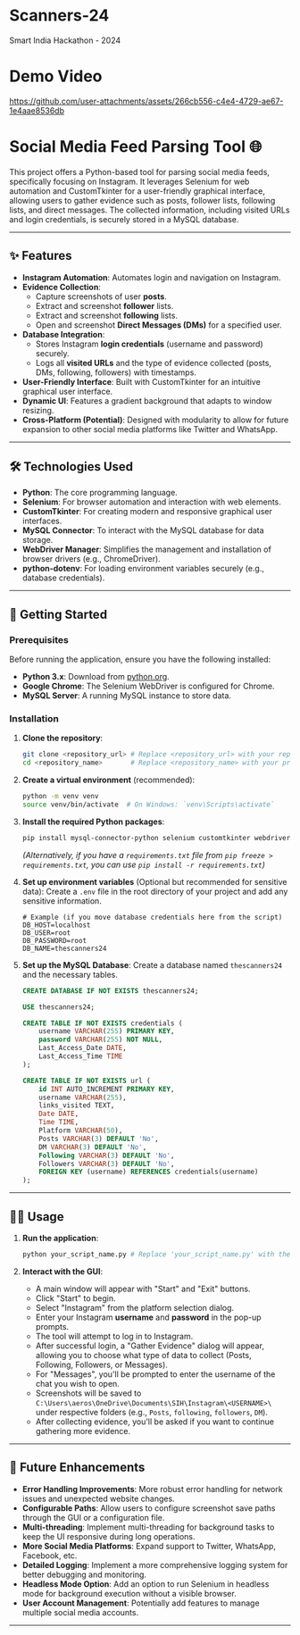 # Scanners-24
Smart India Hackathon - 2024

# Demo Video

https://github.com/user-attachments/assets/266cb556-c4e4-4729-ae67-1e4aae8536db
# Social Media Feed Parsing Tool 🌐

This project offers a Python-based tool for parsing social media feeds, specifically focusing on Instagram. It leverages Selenium for web automation and CustomTkinter for a user-friendly graphical interface, allowing users to gather evidence such as posts, follower lists, following lists, and direct messages. The collected information, including visited URLs and login credentials, is securely stored in a MySQL database.

---

## ✨ Features

* **Instagram Automation**: Automates login and navigation on Instagram.
* **Evidence Collection**:
    * Capture screenshots of user **posts**.
    * Extract and screenshot **follower** lists.
    * Extract and screenshot **following** lists.
    * Open and screenshot **Direct Messages (DMs)** for a specified user.
* **Database Integration**:
    * Stores Instagram **login credentials** (username and password) securely.
    * Logs all **visited URLs** and the type of evidence collected (posts, DMs, following, followers) with timestamps.
* **User-Friendly Interface**: Built with CustomTkinter for an intuitive graphical user interface.
* **Dynamic UI**: Features a gradient background that adapts to window resizing.
* **Cross-Platform (Potential)**: Designed with modularity to allow for future expansion to other social media platforms like Twitter and WhatsApp.

---

## 🛠️ Technologies Used

* **Python**: The core programming language.
* **Selenium**: For browser automation and interaction with web elements.
* **CustomTkinter**: For creating modern and responsive graphical user interfaces.
* **MySQL Connector**: To interact with the MySQL database for data storage.
* **WebDriver Manager**: Simplifies the management and installation of browser drivers (e.g., ChromeDriver).
* **python-dotenv**: For loading environment variables securely (e.g., database credentials).

---

## 🚀 Getting Started

### Prerequisites

Before running the application, ensure you have the following installed:

* **Python 3.x**: Download from [python.org](https://www.python.org/downloads/).
* **Google Chrome**: The Selenium WebDriver is configured for Chrome.
* **MySQL Server**: A running MySQL instance to store data.

### Installation

1.  **Clone the repository**:
    ```bash
    git clone <repository_url> # Replace <repository_url> with your repository's URL
    cd <repository_name>       # Replace <repository_name> with your project's directory name
    ```

2.  **Create a virtual environment** (recommended):
    ```bash
    python -m venv venv
    source venv/bin/activate  # On Windows: `venv\Scripts\activate`
    ```

3.  **Install the required Python packages**:
    ```bash
    pip install mysql-connector-python selenium customtkinter webdriver-manager python-dotenv
    ```
    *(Alternatively, if you have a `requirements.txt` file from `pip freeze > requirements.txt`, you can use `pip install -r requirements.txt`)*

4.  **Set up environment variables** (Optional but recommended for sensitive data):
    Create a `.env` file in the root directory of your project and add any sensitive information.

    ```dotenv
    # Example (if you move database credentials here from the script)
    DB_HOST=localhost
    DB_USER=root
    DB_PASSWORD=root
    DB_NAME=thescanners24
    ```

5.  **Set up the MySQL Database**:
    Create a database named `thescanners24` and the necessary tables.

    ```sql
    CREATE DATABASE IF NOT EXISTS thescanners24;

    USE thescanners24;

    CREATE TABLE IF NOT EXISTS credentials (
        username VARCHAR(255) PRIMARY KEY,
        password VARCHAR(255) NOT NULL,
        Last_Access_Date DATE,
        Last_Access_Time TIME
    );

    CREATE TABLE IF NOT EXISTS url (
        id INT AUTO_INCREMENT PRIMARY KEY,
        username VARCHAR(255),
        links_visited TEXT,
        Date DATE,
        Time TIME,
        Platform VARCHAR(50),
        Posts VARCHAR(3) DEFAULT 'No',
        DM VARCHAR(3) DEFAULT 'No',
        Following VARCHAR(3) DEFAULT 'No',
        Followers VARCHAR(3) DEFAULT 'No',
        FOREIGN KEY (username) REFERENCES credentials(username)
    );
    ```

---

## 🏃‍♀️ Usage

1.  **Run the application**:
    ```bash
    python your_script_name.py # Replace 'your_script_name.py' with the actual name of your Python file (e.g., `main.py` or `app.py`)
    ```

2.  **Interact with the GUI**:
    * A main window will appear with "Start" and "Exit" buttons.
    * Click "Start" to begin.
    * Select "Instagram" from the platform selection dialog.
    * Enter your Instagram **username** and **password** in the pop-up prompts.
    * The tool will attempt to log in to Instagram.
    * After successful login, a "Gather Evidence" dialog will appear, allowing you to choose what type of data to collect (Posts, Following, Followers, or Messages).
    * For "Messages", you'll be prompted to enter the username of the chat you wish to open.
    * Screenshots will be saved to `C:\Users\aeros\OneDrive\Documents\SIH\Instagram\<USERNAME>\` under respective folders (e.g., `Posts`, `following`, `followers`, `DM`).
    * After collecting evidence, you'll be asked if you want to continue gathering more evidence.

---
## 🚧 Future Enhancements

* **Error Handling Improvements**: More robust error handling for network issues and unexpected website changes.
* **Configurable Paths**: Allow users to configure screenshot save paths through the GUI or a configuration file.
* **Multi-threading**: Implement multi-threading for background tasks to keep the UI responsive during long operations.
* **More Social Media Platforms**: Expand support to Twitter, WhatsApp, Facebook, etc.
* **Detailed Logging**: Implement a more comprehensive logging system for better debugging and monitoring.
* **Headless Mode Option**: Add an option to run Selenium in headless mode for background execution without a visible browser.
* **User Account Management**: Potentially add features to manage multiple social media accounts.

---
